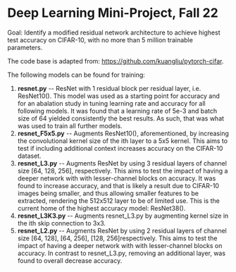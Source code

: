 # Deep Learning Mini-Project, Fall 22

Goal: Identify a modified residual network architecture to achieve highest test accuracy on CIFAR-10, with no more than 5 million trainable parameters.

The code base is adapted from: https://github.com/kuangliu/pytorch-cifar. 

The following models can be found for training:
1. **resnet.py** -- ResNet with 1 residual block per residual layer, i.e. ResNet10(). This model was used as a starting point for accuracy and for an abalation study in tuning learning rate and accuracy for all following models. It was found that a learning rate of 5e-3 and batch size of 64 yielded consistently the best results. As such, that was what was used to train all further models.
2. **resnet_F5x5.py** -- Augments ResNet10(), aforementioned, by increasing the convolutional kernel size of the ith layer to a 5x5 kernel. This aims to test if including additional context increases accuracy on the CIFAR-10 dataset.
3. **resnet_L3.py** -- Augments ResNet by using 3 residual layers of channel size [64, 128, 256], respectively. This aims to test the impact of having a deeper network with with lesser-channel blocks on accuracy. It was found to increase accuracy, and that is likely a result due to CIFAR-10 images being smaller, and thus allowing smaller features to be extracted, rendering the 512x512 layer to be of limited use. This is the current home of the highest accuracy model: ResNet38().
4. **resnet_L3K3.py** -- Augments resnet_L3.py by augmenting kernel size in the ith skip connection to 3x3. 
5. **resnet_L2.py** -- Augments ResNet by using 2 residual layers of channel size [64, 128], [64, 256], [128, 256]respectively. This aims to test the impact of having a deeper network with with lesser-channel blocks on accuracy. In contrast to resnet_L3.py, removing an additional layer, was found to overall decrease accuracy.